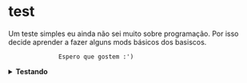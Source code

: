 # test
Um teste simples eu ainda não sei muito sobre programação.
Por isso decide aprender a fazer alguns mods básicos dos basiscos.
              
                  Espero que gostem :')
<details><summary><b>Testando</b></summary>
  <br>
  <p>
    <img src="https://user-images.download.jpeg" alt="" width="200" height="200" align="center">
    <br>
   Será que funciona ?
  </p>
</details>
